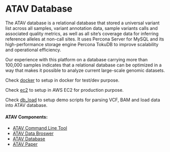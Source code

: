 # ATAV Database

The ATAV database is a relational database that stored a universal variant list across all samples, variant annotation data, sample variants calls and associated quality metrics, as well as all site’s coverage data for inferring reference alleles at non-call sites. It uses Percona Server for MySQL and its high-performance storage engine Percona TokuDB to improve scalability and operational efficiency.

Our experience with this platform on a database carrying more than 100,000 samples indicates that a relational database can be optimized in a way that makes it possible to analyze current large-scale genomic datasets.

Check [docker](docker) to setup in docker for test/dev purpose.

Check [ec2](ec2) to setup in AWS EC2 for production purpose.

Check [db_load](db_load) to setup demo scripts for parsing VCF, BAM and load data into ATAV database.

#### ATAV Components:
* [ATAV Command Line Tool](https://github.com/nickzren/atav)
* [ATAV Data Broswer](https://github.com/nickzren/atavdb)
* [ATAV Database](https://github.com/nickzren/atav-database)
* [ATAV Paper](https://www.biorxiv.org/content/10.1101/2020.06.08.136507v3)
